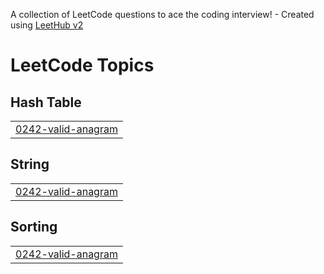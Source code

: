 A collection of LeetCode questions to ace the coding interview! - Created using [LeetHub v2](https://github.com/arunbhardwaj/LeetHub-2.0)
<!---LeetCode Topics Start-->
# LeetCode Topics
## Hash Table
|  |
| ------- |
| [0242-valid-anagram](https://github.com/natashagit/Leetcode/tree/master/0242-valid-anagram) |
## String
|  |
| ------- |
| [0242-valid-anagram](https://github.com/natashagit/Leetcode/tree/master/0242-valid-anagram) |
## Sorting
|  |
| ------- |
| [0242-valid-anagram](https://github.com/natashagit/Leetcode/tree/master/0242-valid-anagram) |
<!---LeetCode Topics End-->